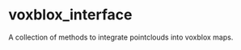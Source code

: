 voxblox_interface
=================

A collection of methods to integrate pointclouds into voxblox maps.
